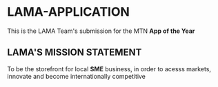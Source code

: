 # LAMA-APPLICATION
This is the LAMA Team's submission for the MTN **App of the Year**

## LAMA'S MISSION STATEMENT
To be the storefront for local **SME** business, in order to acesss markets, innovate and become internationally competitive


